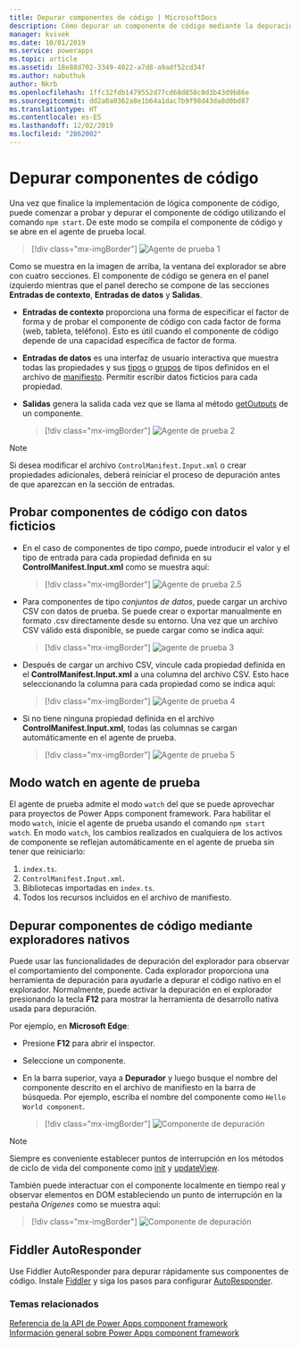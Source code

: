 ```yaml
---
title: Depurar componentes de código | MicrosoftDocs
description: Cómo depurar un componente de código mediante la depuración de Fiddler y nativa
manager: kvivek
ms.date: 10/01/2019
ms.service: powerapps
ms.topic: article
ms.assetid: 18e88d702-3349-4022-a7d8-a9adf52cd34f
ms.author: nabuthuk
author: Nkrb
ms.openlocfilehash: 1ffc32fdb1479552d77cd68d858c0d3b43d9b86e
ms.sourcegitcommit: dd2a8a0362a8e1b64a1dac7b9f98d43da8d0bd87
ms.translationtype: HT
ms.contentlocale: es-ES
ms.lasthandoff: 12/02/2019
ms.locfileid: "2862002"
---
```

# <a name="debug-code-components"></a>Depurar componentes de código

Una vez que finalice la implementación de lógica componente de código, puede comenzar a probar y depurar el componente de código utilizando el comando `npm start`. De este modo se compila el componente de código y se abre en el agente de prueba local.

> [!div class="mx-imgBorder"]
> ![Agente de prueba 1](media/test-harness-1.png "Agente de prueba 1")

Como se muestra en la imagen de arriba, la ventana del explorador se abre con cuatro secciones. El componente de código se genera en el panel izquierdo mientras que el panel derecho se compone de las secciones **Entradas de contexto**, **Entradas de datos** y **Salidas**.

- **Entradas de contexto** proporciona una forma de especificar el factor de forma y de probar el componente de código con cada factor de forma (web, tableta, teléfono). Esto es útil cuando el componente de código depende de una capacidad específica de factor de forma.
- **Entradas de datos** es una interfaz de usuario interactiva que muestra todas las propiedades y sus [tipos](manifest-schema-reference/types.md) o [grupos](manifest-schema-reference/type-group.md) de tipos definidos en el archivo de [manifiesto](manifest-schema-reference/manifest.md). Permitir escribir datos ficticios para cada propiedad. 
- **Salidas** genera la salida cada vez que se llama al método [getOutputs](reference/control/getoutputs.md) de un componente.  

     > [!div class="mx-imgBorder"]
     > ![Agente de prueba 2](media/test-harness-2.png "Agente de prueba 2")

> [!NOTE]
> Si desea modificar el archivo `ControlManifest.Input.xml` o crear propiedades adicionales, deberá reiniciar el proceso de depuración antes de que aparezcan en la sección de entradas.

## <a name="test-code-components-with-mock-data"></a>Probar componentes de código con datos ficticios

- En el caso de componentes de tipo *campo*, puede introducir el valor y el tipo de entrada para cada propiedad definida en su **ControlManifest.Input.xml** como se muestra aquí:

   > [!div class="mx-imgBorder"]
   > ![Agente de prueba 2.5](media/test-harness-2.5.png "Agente de prueba 2.5")

- Para componentes de tipo *conjuntos de datos*, puede cargar un archivo CSV con datos de prueba. Se puede crear o exportar manualmente en formato .csv directamente desde su entorno. Una vez que un archivo CSV válido está disponible, se puede cargar como se indica aquí:

   > [!div class="mx-imgBorder"]
   > ![agente de prueba 3](media/test-harness-3.png "agente de prueba 3")

- Después de cargar un archivo CSV, vincule cada propiedad definida en el **ControlManifest.Input.xml** a una columna del archivo CSV. Esto hace seleccionando la columna para cada propiedad como se indica aquí:

    > [!div class="mx-imgBorder"]
    > ![Agente de prueba 4](media/test-harness-4.png "Agente de prueba 4")

- Si no tiene ninguna propiedad definida en el archivo **ControlManifest.Input.xml**, todas las columnas se cargan automáticamente en el agente de prueba.

   > [!div class="mx-imgBorder"]
   > ![Agente de prueba 5](media/test-harness-5.png "Agente de prueba 5")


## <a name="watch-mode-in-test-harness"></a>Modo watch en agente de prueba

El agente de prueba admite el modo `watch` del que se puede aprovechar para proyectos de Power Apps component framework. Para habilitar el modo `watch`, inicie el agente de prueba usando el comando `npm start watch`. En modo `watch`, los cambios realizados en cualquiera de los activos de componente se reflejan automáticamente en el agente de prueba sin tener que reiniciarlo:

1.  `index.ts`.
2.  `ControlManifest.Input.xml`.
3.  Bibliotecas importadas en `index.ts`.
4.  Todos los recursos incluidos en el archivo de manifiesto.

## <a name="debug-code-components-using-native-browsers"></a>Depurar componentes de código mediante exploradores nativos

Puede usar las funcionalidades de depuración del explorador para observar el comportamiento del componente. Cada explorador proporciona una herramienta de depuración para ayudarle a depurar el código nativo en el explorador. Normalmente, puede activar la depuración en el explorador presionando la tecla **F12** para mostrar la herramienta de desarrollo nativa usada para depuración.

Por ejemplo, en **Microsoft Edge**:

- Presione **F12** para abrir el inspector.
- Seleccione un componente.
- En la barra superior, vaya a **Depurador** y luego busque el nombre del componente descrito en el archivo de manifiesto en la barra de búsqueda. Por ejemplo, escriba el nombre del componente como `Hello World component`.

     > [!div class="mx-imgBorder"]
     > ![Componente de depuración](media/debug-control.png "Componente de depuración")

> [!NOTE]
> Siempre es conveniente establecer puntos de interrupción en los métodos de ciclo de vida del componente como [init](reference/control/init.md) y [updateView](reference/control/updateview.md).

También puede interactuar con el componente localmente en tiempo real y observar elementos en DOM estableciendo un punto de interrupción en la pestaña *Orígenes* como se muestra aquí:

> [!div class="mx-imgBorder"]
> ![Componente de depuración](media/debug-control-1.png "Componente de depuración 1")

## <a name="fiddler-autoresponder"></a>Fiddler AutoResponder

Use Fiddler AutoResponder para depurar rápidamente sus componentes de código. Instale [Fiddler](https://www.telerik.com/download/fiddler) y siga los pasos para configurar [AutoResponder](https://docs.microsoft.com/dynamics365/customer-engagement/developer/streamline-javascript-development-fiddler-autoresponder).

### <a name="related-topics"></a>Temas relacionados

[Referencia de la API de Power Apps component framework](reference/index.md)<br/>
[Información general sobre Power Apps component framework](overview.md)
